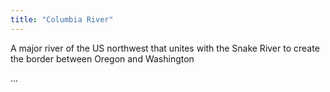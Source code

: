 ```yaml
---
title: "Columbia River"
---
```

A major river of the US northwest that unites with the Snake River to create the border between Oregon and Washington

...

